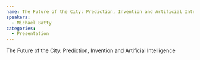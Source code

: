 ```yaml
--- 
name: The Future of the City: Prediction, Invention and Artificial Intelligence  
speakers: 
  - Michael Batty
categories:
  - Presentation
---
```


The Future of the City: Prediction, Invention and Artificial Intelligence 